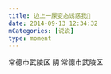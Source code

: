 ```yaml
---
title: 边上一屎变态诱惑我🧐
date: 2014-09-13 12:34:32
mCategories: [说说]
type: moment
---
```


<div id="pics-20140913123432"></div>

<script src="/lib/moment/pics.js"></script>
<script>
var data = [
    {"link": "2014-09-13_000000.jpeg", "type": "shuoshuo"}
];
picsRender(data, "pics-20140913123432");
</script>

常德市武陵区 阴
常德市武陵区
